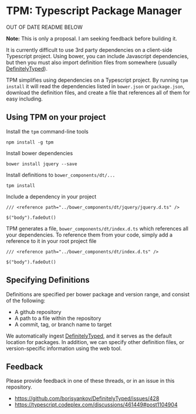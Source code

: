 TPM: Typescript Package Manager
===============================

OUT OF DATE README BELOW

**Note:** This is only a proposal. I am seeking feedback before building it.

It is currently difficult to use 3rd party dependencies on a client-side Typescript project. Using bower, you can include Javascript dependencies, but then you must also import definition files from somewhere (usually [DefinitelyTyped][definitelytyped]). 

TPM simplifies using dependencies on a Typescript project. By running `tpm install` it will read the dependencies listed in `bower.json` or `package.json`, download the definition files, and create a file that references all of them for easy including. 

Using TPM on your project
-------------------------

Install the `tpm` command-line tools
    
    npm install -g tpm

Install bower dependencies

    bower install jquery --save

Install definitions to `bower_components/dt/...`

    tpm install

Include a dependency in your project

    /// <reference path="../bower_components/dt/jquery/jquery.d.ts" />

    $("body").fadeOut()

TPM generates a file, `bower_components/dt/index.d.ts` which references all your dependencies. To reference them from your code, simply add a reference to it in your root project file

    /// <reference path="../bower_components/dt/index.d.ts" />

    $("body").fadeOut()


Specifying Definitions
----------------------

Definitions are specified per bower package and version range, and consist of the following:

- A github repository
- A path to a file within the repository
- A commit, tag, or branch name to target

We automatically ingest [DefinitelyTyped][definitelytyped], and it serves as the default location for packages. In addition, we can specify other definition files, or version-specific information using the web tool. 

Feedback
--------

Please provide feedback in one of these threads, or in an issue in this repository. 

- https://github.com/borisyankov/DefinitelyTyped/issues/428
- https://typescript.codeplex.com/discussions/461449#post1104904


[typescript]: http://typescriptlang.org/
[definitelyTyped]: https://github.com/borisyankov/DefinitelyTyped
[bower]: http://bower.io/
[npm]: https://npmjs.org/
